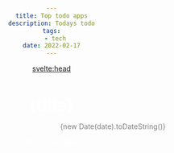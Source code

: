 ```yaml
---
title: Top todo apps
description: Todays todo
tags:
  - tech
date: 2022-02-17
---
```


<svelte:head>

  <meta name="description" content={title} />
</svelte:head>

<div class="box">
<h1>{title}</h1>
<p class="date">{new Date(date).toDateString()}</p>

This is First post

</div>

<style>
  * {
    margin: 0 auto;
    text-align: center;
    color: white;
  }
  .box {
    width: 90%;
  }
  h1 {
    font-size: 2rem
  }
  .date {
    text-align: right;
    color: gray;
  }
 
</style>
